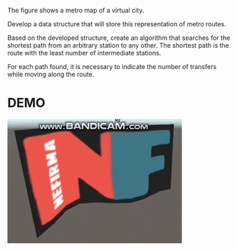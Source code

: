 The figure shows a metro map of a virtual city.

Develop a data structure that will store this representation of metro routes.

Based on the developed structure, create an algorithm that searches for the shortest path from an arbitrary station to any other. The shortest path is the route with the least number of intermediate stations.

For each path found, it is necessary to indicate the number of transfers while moving along the route.

# DEMO
![demo](/Flag/waving_flag1.gif)
